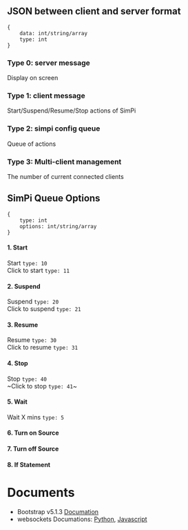 ## JSON between client and server format
```
{
    data: int/string/array
    type: int
}
```
### Type 0: server message
Display on screen

### Type 1: client message
Start/Suspend/Resume/Stop actions of SimPi

### Type 2: simpi config queue
Queue of actions 

### Type 3: Multi-client management
The number of current connected clients


## SimPi Queue Options
```
{
    type: int
    options: int/string/array
}
```
#### 1. Start
Start `type: 10` \
Click to start `type: 11`

#### 2. Suspend
Suspend `type: 20` \
Click to suspend `type: 21`

#### 3. Resume 
Resume `type: 30` \
Click to resume `type: 31`

#### 4. Stop
Stop `type: 40` \
~Click to stop `type: 41`~

#### 5. Wait
Wait X mins `type: 5`

#### 6. Turn on Source
#### 7. Turn off Source
#### 8. If Statement

# Documents
 - Bootstrap v5.1.3 [Documation](https://getbootstrap.com/docs/5.1/getting-started/introduction/)
 - websockets  Documations: [Python](https://websockets.readthedocs.io/en/stable/index.html), [Javascript](https://javascript.info/websocket)